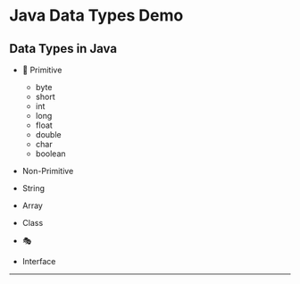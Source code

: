 #  Java Data Types Demo  

##  Data Types in Java  
- 🔹 Primitive  
  - byte  
  - short  
  -  int  
  -  long  
  -  float  
  - double  
  -  char  
  -  boolean  

-  Non-Primitive  
  -  String  
  -  Array  
  -  Class  
  - 🎭
  -  Interface  
---
